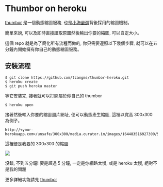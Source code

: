Thumbor on heroku
=====================

[thumbor](https://github.com/thumbor/thumbor) 是一個動態縮圖服務, 也是[小海嚴選](http://curator.im/)背後採用的縮圖機制。

簡單來說, 可以及即時直接讀取原圖然後輸出你要的縮圖, 可以自定大小。


這個 repo 就是為了簡化所有流程而做的, 你只需要遵照以下幾個步驟, 就可以在五分鐘內開始擁有你自己的動態縮圖服務。


安裝流程
----------

```
$ git clone https://github.com/tzangms/thumbor-heroku.git
$ heroku create
$ git push heroku master
```

等它安裝完, 接著就可以打開屬於你自己的 thumbor

```
$ heroku open
```

接著然後輸入你要的縮圖圖片網址, 便可以動態產生縮圖, 這裡以寬高 300x300 為例子。

```
http://<your-herokuapp.com>/unsafe/300x300/media.curator.im/images/164483516927300/556890257686622_945544_556890257686622_1062581386_n.jpg
```


這裡便是我要的 300x300 的縮圖

![](https://raw.githubusercontent.com/tzangms/thumbor-heroku/master/docs/screenshot.png)

沒錯, 不到五分鐘! 要是超過 5 分鐘, 一定是你網路太慢, 或是 heroku 太慢, 絕對不是我的問題

更多詳細功能請見 [thumbor](https://github.com/thumbor/thumbor)
